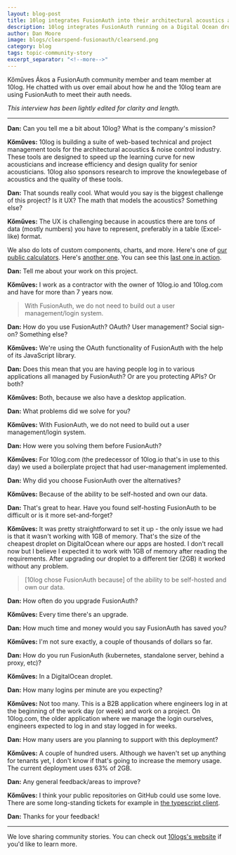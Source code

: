 ```yaml
---
layout: blog-post
title: 10log integrates FusionAuth into their architectural acoustics applications
description: 10log integrates FusionAuth running on a Digital Ocean droplet into their architectural acoustics web and desktop applications
author: Dan Moore
image: blogs/clearspend-fusionauth/clearsend.png
category: blog
tags: topic-community-story 
excerpt_separator: "<!--more-->"
---
```


Kőműves Ákos a FusionAuth community member and team member at 10log. He chatted with us over email about how he and the 10log team are using FusionAuth to meet their auth needs. 

<!--more-->

*This interview has been lightly edited for clarity and length.*

-------

**Dan:** Can you tell me a bit about 10log? What is the company's mission?

**Kőműves:** 10log is building a suite of web-based technical and project management tools for the architectural acoustics & noise control industry. These tools are designed to speed up the learning curve for new acousticians and increase efficiency and design quality for senior acousticians. 10log also sponsors research to improve the knowlegebase of acoustics and the quality of these tools.

**Dan:** That sounds really cool. What would you say is the biggest challenge of this project? Is it UX? The math that models the acoustics? Something else?

**Kőműves:** The UX is challenging because in acoustics there are tons of data (mostly numbers) you have to represent, preferably in a table (Excel-like) format.

We also do lots of custom components, charts, and more. Here's one of [our public calculators](https://www.10log.com/public/rt). Here's [another one](https://www.10log.com/public/raytracer). You can see this [last one in action](https://www.youtube.com/watch?v=cBA91hA2NEw).

**Dan:** Tell me about your work on this project.

**Kőműves:** I work as a contractor with the owner of 10log.io and 10log.com and have for more than 7 years now.

> With FusionAuth, we do not need to build out a user management/login system. 

**Dan:** How do you use FusionAuth? OAuth? User management? Social sign-on? Something else?

**Kőműves:**  We're using the OAuth functionality of FusionAuth with the help of its JavaScript library.

**Dan:** Does this mean that you are having people log in to various applications all managed by FusionAuth? Or are you protecting APIs? Or both? 

**Kőműves:** Both, because we also have a desktop application.

**Dan:** What problems did we solve for you?

**Kőműves:** With FusionAuth, we do not need to build out a user management/login system. 

**Dan:** How were you solving them before FusionAuth?

**Kőműves:** For 10log.com (the predecessor of 10log.io that's in use to this day) we used a boilerplate project that had user-management implemented. 

**Dan:** Why did you choose FusionAuth over the alternatives?

**Kőműves:** Because of the ability to be self-hosted and own our data.

**Dan:** That's great to hear. Have you found self-hosting FusionAuth to be difficult or is it more set-and-forget?

**Kőműves:** It was pretty straightforward to set it up - the only issue we had is that it wasn't working with 1GB of memory. That's the size of the cheapest droplet on DigitalOcean where our apps are hosted.
I don't recall now but I believe I expected it to work with 1GB of memory after reading the requirements. After upgrading our droplet to a different tier (2GB) it worked without any problem. 

> [10log chose FusionAuth because] of the ability to be self-hosted and own our data.

**Dan:** How often do you upgrade FusionAuth?

**Kőműves:** Every time there's an upgrade. 

**Dan:** How much time and money would you say FusionAuth has saved you?

**Kőműves:** I'm not sure exactly, a couple of thousands of dollars so far.

**Dan:** How do you run FusionAuth (kubernetes, standalone server, behind a proxy, etc)?

**Kőműves:** In a DigitalOcean droplet.

**Dan:** How many logins per minute are you expecting?

**Kőműves:** Not too many. This is a B2B application where engineers log in at the beginning of the work day (or week) and work on a project. On 10log.com, the older application where we manage the login ourselves, engineers expected to log in and stay logged in for weeks.

**Dan:** How many users are you planning to support with this deployment?

**Kőműves:** A couple of hundred users. Although we haven't set up anything for tenants yet, I don't know if that's going to increase the memory usage. The current deployment uses 63% of 2GB.

**Dan:** Any general feedback/areas to improve?

**Kőműves:** I think your public repositories on GitHub could use some love. There are some long-standing tickets for example in [the typescript client](https://github.com/FusionAuth/fusionauth-typescript-client).

**Dan:** Thanks for your feedback!

-------

We love sharing community stories. You can check out [10logs's website](https://10log.io/) if you'd like to learn more. 
